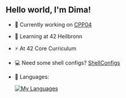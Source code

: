 ## Hello world, I'm Dima!
- 🔭 Currently working on [CPP04](https://github.com/oliferovych/CPP-CPP04)
- 🌱 Learning at 42 Heilbronn
- ⚡ At 42 Core Curriculum
- 💻 Need some shell configs? [ShellConfigs](https://github.com/oliferovych/ShellConfigs)
- 🔧 Languages:
  
     [![My Languages](https://skillicons.dev/icons?i=c,cpp,cs,bash)](https://skillicons.dev)
     
    
